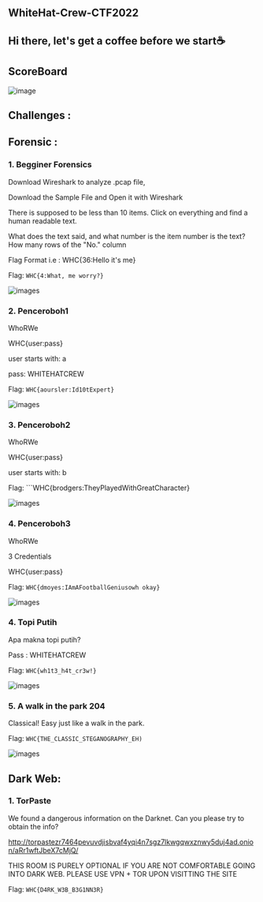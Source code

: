 ## WhiteHat-Crew-CTF2022

## Hi there, let's get a coffee before we start:coffee:

## ScoreBoard
![image](https://i.ibb.co/7KxCPDy/lala.jpg)

## Challenges :

## Forensic :
### 1. Begginer Forensics
Download Wireshark to analyze .pcap file,

Download the Sample File and Open it with Wireshark

There is supposed to be less than 10 items. Click on everything and find a human readable text.

What does the text said, and what number is the item number is the text? How many rows of the "No." column

Flag Format i.e : WHC{36:Hello it's me}

Flag: ```WHC{4:What, me worry?}```

![images](https://i.ibb.co/y4yMprr/forensic-biginer.jpg)

### 2. Penceroboh1
WhoRWe

WHC{user:pass}

user starts with: a

pass: WHITEHATCREW

Flag: ```WHC{aoursler:Id10tExpert}```

![images](https://i.ibb.co/KwdF8p6/pen1.png)

### 3. Penceroboh2
WhoRWe

WHC{user:pass}

user starts with: b

Flag: ```WHC{brodgers:TheyPlayedWithGreatCharacter}

![images](https://i.ibb.co/KwdF8p6/pen1.png)

### 4. Penceroboh3
WhoRWe

3 Credentials

WHC{user:pass}

Flag: ```WHC{dmoyes:IAmAFootballGeniusowh okay}```

![images](https://i.ibb.co/Lp4LvhB/pen3.jpg)

### 4. Topi Putih
Apa makna topi putih?

Pass : WHITEHATCREW

Flag: ```WHC{wh1t3_h4t_cr3w!}```

![images](https://i.ibb.co/grjVd3J/topi.jpg)

### 5.  A walk in the park 204 
Classical! Easy just like a walk in the park.

Flag: ```WHC{THE_CLASSIC_STEGANOGRAPHY_EH)```

![images](https://i.ibb.co/k4zP0Tg/meme.jpg)

## Dark Web:

### 1. TorPaste
We found a dangerous information on the Darknet. Can you please try to obtain the info?

http://torpastezr7464pevuvdjisbvaf4yqi4n7sgz7lkwgqwxznwy5duj4ad.onion/aRr1wftJbeX7cMjQ/

THIS ROOM IS PURELY OPTIONAL IF YOU ARE NOT COMFORTABLE GOING INTO DARK WEB. PLEASE USE VPN + TOR UPON VISITTING THE SITE

Flag: ```WHC{D4RK_W3B_B3G1NN3R}```
